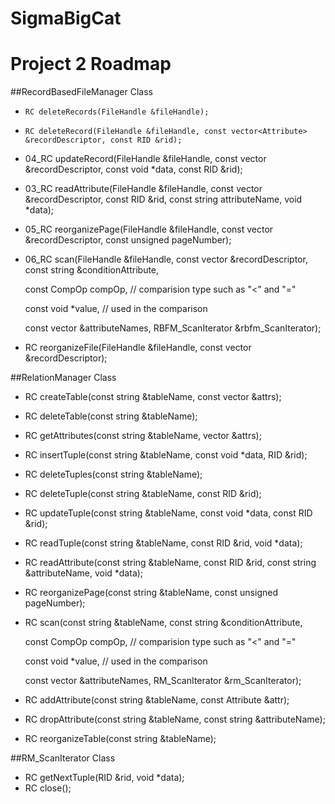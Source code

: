 SigmaBigCat
===========
# Project 2 Roadmap

##RecordBasedFileManager Class

*   `RC deleteRecords(FileHandle &fileHandle);`
*   `RC deleteRecord(FileHandle &fileHandle, const vector<Attribute> &recordDescriptor, const RID &rid);`
*   04_RC updateRecord(FileHandle &fileHandle, const vector<Attribute> &recordDescriptor, const void *data, const RID &rid);
*   03_RC readAttribute(FileHandle &fileHandle, const vector<Attribute> &recordDescriptor, const RID &rid, const string attributeName, void *data);
*   05_RC reorganizePage(FileHandle &fileHandle, const vector<Attribute> &recordDescriptor, const unsigned pageNumber);
*   06_RC scan(FileHandle &fileHandle, const vector<Attribute> &recordDescriptor, const string &conditionAttribute,

       const CompOp compOp, // comparision type such as "<" and "="

       const void *value, // used in the comparison

       const vector<string> &attributeNames, RBFM_ScanIterator &rbfm_ScanIterator);
*   RC reorganizeFile(FileHandle &fileHandle, const vector<Attribute> &recordDescriptor);


##RelationManager Class
*   RC createTable(const string &tableName, const vector<Attribute> &attrs);
*   RC deleteTable(const string &tableName);
*   RC getAttributes(const string &tableName, vector<Attribute> &attrs);
*   RC insertTuple(const string &tableName, const void *data, RID &rid);
*   RC deleteTuples(const string &tableName);
*   RC deleteTuple(const string &tableName, const RID &rid);
*   RC updateTuple(const string &tableName, const void *data, const RID &rid);
*   RC readTuple(const string &tableName, const RID &rid, void *data);
*   RC readAttribute(const string &tableName, const RID &rid, const string &attributeName, void *data);
*   RC reorganizePage(const string &tableName, const unsigned pageNumber);
*   RC scan(const string &tableName, const string &conditionAttribute,
      
      const CompOp compOp, // comparision type such as "<" and "="

      const void *value, // used in the comparison

      const vector<string> &attributeNames, RM_ScanIterator &rm_ScanIterator);
*   RC addAttribute(const string &tableName, const Attribute &attr);
*   RC dropAttribute(const string &tableName, const string &attributeName);
*   RC reorganizeTable(const string &tableName);

##RM_ScanIterator Class
*   RC getNextTuple(RID &rid, void *data);
*   RC close();
